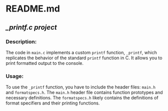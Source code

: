 # README.md
## *_printf.c project*


### Description:
The code in `main.c` implements a custom `printf` function, `_printf`, which replicates the behavior of the standard `printf` function in C. It allows you to print formatted output to the console.

### Usage:
To use the `_printf` function, you have to include the header files: `main.h` and `formatspecs.h`. The `main.h` header file contains function prototypes and necessary definitions. The `formatspecs.h` likely contains the definitions of format specifiers and their printing functions.


<!--stackedit_data:
eyJoaXN0b3J5IjpbLTEzMTE2Njk3ODUsLTEyMDkzNDU1NDcsLT
Y0ODE2NjI0NF19
-->
